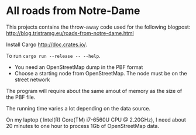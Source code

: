 # All roads from Notre-Dame

This projects contains the throw-away code used for the following
blogpost: http://blog.tristramg.eu/roads-from-notre-dame.html

Install Cargo http://doc.crates.io/.

To run `cargo run --release -- --help`.

* You need an OpenStreetMap dump in the PBF format
* Choose a starting node from OpenStreetMap. The node must be on the street network

The program will require about the same amout of memory as the size of the PBF
file.

The running time varies a lot depending on the data source.

On my laptop ( Intel(R) Core(TM) i7-6560U CPU @ 2.20GHz), I need about
20 minutes to one hour to process 1Gb of OpenStreetMap data.
